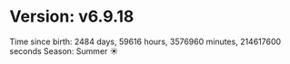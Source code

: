 # Version: v6.9.18
Time since birth: 2484 days, 59616 hours, 3576960 minutes, 214617600 seconds
Season: Summer ☀️
